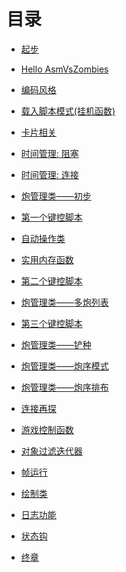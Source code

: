 <!--
 * @Coding: utf-8
 * @Author: vector-wlc
 * @Date: 2021-09-25 23:08:31
 * @Description: 
-->

# 目录

* [起步](./1start.md)

* [Hello AsmVsZombies](./2hello_avz.md)

* [编码风格](./3coding_style.md)

* [载入脚本模式(挂机函数)](./4reload_mode.md)

* [卡片相关](./5card_shovel.md)

* [时间管理: 阻塞](./6wait_until.md)

* [时间管理: 连接](./7connect_time.md)

* [炮管理类——初步](./8cob_manager_1.md)

* [第一个键控脚本](./9first_tas_script.md)

* [自动操作类](./10ice_filler.md)

* [实用内存函数](./11memory_func.md)

* [第二个键控脚本](./12second_tas_script.md)

* [炮管理类——多炮列表](./13cob_manager_2.md)

* [第三个键控脚本](./14third_tas_script.md)

* [炮管理类——铲种](./15cob_manager_3.md)

* [炮管理类——炮序模式](./16cob_manager_4.md)

* [炮管理类——炮序排布](./17cob_manager_5.md)

* [连接再探](./18connector.md)

* [游戏控制函数](./19game_controllor.md)

* [对象过滤迭代器](./20iterator.md)

* [帧运行](./21tick_runner.md)

* [绘制类](./22painter.md)

* [日志功能](./23logger.md)

* [状态钩](./24state_hook.md)

* [终章](./25end.md)

